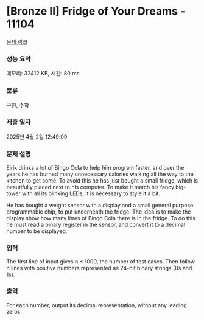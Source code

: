 # [Bronze II] Fridge of Your Dreams - 11104 

[문제 링크](https://www.acmicpc.net/problem/11104) 

### 성능 요약

메모리: 32412 KB, 시간: 80 ms

### 분류

구현, 수학

### 제출 일자

2025년 4월 2일 12:49:09

### 문제 설명

<p>Eirik drinks a lot of Bingo Cola to help him program faster, and over the years he has burned many unnecessary calories walking all the way to the kitchen to get some. To avoid this he has just bought a small fridge, which is beautifully placed next to his computer. To make it match his fancy big-tower with all its blinking LEDs, it is necessary to style it a bit.</p>

<p>He has bought a weight sensor with a display and a small general purpose programmable chip, to put underneath the fridge. The idea is to make the display show how many litres of Bingo Cola there is in the fridge. To do this he must read a binary register in the sensor, and convert it to a decimal number to be displayed.</p>

### 입력 

 <p>The first line of input gives n ≤ 1000, the number of test cases. Then follow n lines with positive numbers represented as 24-bit binary strings (0s and 1s).</p>

### 출력 

 <p>For each number, output its decimal representation, without any leading zeros.</p>

